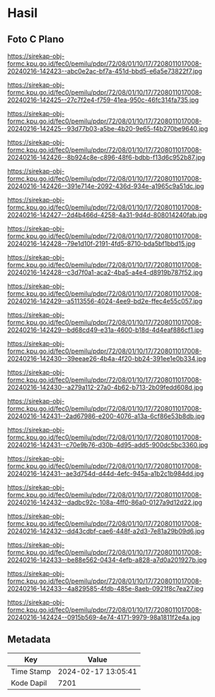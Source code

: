 # Hasil

## Foto C Plano

https://sirekap-obj-formc.kpu.go.id/fec0/pemilu/pdpr/72/08/01/10/17/7208011017008-20240216-142423--abc0e2ac-bf7a-451d-bbd5-e6a5e73822f7.jpg

https://sirekap-obj-formc.kpu.go.id/fec0/pemilu/pdpr/72/08/01/10/17/7208011017008-20240216-142425--27c7f2e4-f759-41ea-950c-46fc314fa735.jpg

https://sirekap-obj-formc.kpu.go.id/fec0/pemilu/pdpr/72/08/01/10/17/7208011017008-20240216-142425--93d77b03-a5be-4b20-9e65-f4b270be9640.jpg

https://sirekap-obj-formc.kpu.go.id/fec0/pemilu/pdpr/72/08/01/10/17/7208011017008-20240216-142426--8b924c8e-c896-48f6-bdbb-f13d6c952b87.jpg

https://sirekap-obj-formc.kpu.go.id/fec0/pemilu/pdpr/72/08/01/10/17/7208011017008-20240216-142426--391e714e-2092-436d-934e-a1965c9a51dc.jpg

https://sirekap-obj-formc.kpu.go.id/fec0/pemilu/pdpr/72/08/01/10/17/7208011017008-20240216-142427--2d4b466d-4258-4a31-9d4d-808014240fab.jpg

https://sirekap-obj-formc.kpu.go.id/fec0/pemilu/pdpr/72/08/01/10/17/7208011017008-20240216-142428--79e1d10f-2191-4fd5-8710-bda5bf1bbd15.jpg

https://sirekap-obj-formc.kpu.go.id/fec0/pemilu/pdpr/72/08/01/10/17/7208011017008-20240216-142428--c3d7f0a1-aca2-4ba5-a4e4-d8919b787f52.jpg

https://sirekap-obj-formc.kpu.go.id/fec0/pemilu/pdpr/72/08/01/10/17/7208011017008-20240216-142429--a5113556-4024-4ee9-bd2e-ffec4e55c057.jpg

https://sirekap-obj-formc.kpu.go.id/fec0/pemilu/pdpr/72/08/01/10/17/7208011017008-20240216-142429--bd68cd49-e31a-4600-b18d-4d4eaf886cf1.jpg

https://sirekap-obj-formc.kpu.go.id/fec0/pemilu/pdpr/72/08/01/10/17/7208011017008-20240216-142430--39eeae26-4b4a-4f20-bb24-391ee1e0b334.jpg

https://sirekap-obj-formc.kpu.go.id/fec0/pemilu/pdpr/72/08/01/10/17/7208011017008-20240216-142430--a279a112-27a0-4b62-b713-2b09fedd608d.jpg

https://sirekap-obj-formc.kpu.go.id/fec0/pemilu/pdpr/72/08/01/10/17/7208011017008-20240216-142431--2ad67986-e200-4076-a13a-6cf86e53b8db.jpg

https://sirekap-obj-formc.kpu.go.id/fec0/pemilu/pdpr/72/08/01/10/17/7208011017008-20240216-142431--c70e9b76-d30b-4d95-add5-900dc5bc3360.jpg

https://sirekap-obj-formc.kpu.go.id/fec0/pemilu/pdpr/72/08/01/10/17/7208011017008-20240216-142431--ae3d754d-d44d-4efc-945a-a1b2c1b984dd.jpg

https://sirekap-obj-formc.kpu.go.id/fec0/pemilu/pdpr/72/08/01/10/17/7208011017008-20240216-142432--dadbc92c-108a-4ff0-86a0-0127a9d12d22.jpg

https://sirekap-obj-formc.kpu.go.id/fec0/pemilu/pdpr/72/08/01/10/17/7208011017008-20240216-142432--dd43cdbf-cae6-448f-a2d3-7e81a29b09d6.jpg

https://sirekap-obj-formc.kpu.go.id/fec0/pemilu/pdpr/72/08/01/10/17/7208011017008-20240216-142433--be88e562-0434-4efb-a828-a7d0a201927b.jpg

https://sirekap-obj-formc.kpu.go.id/fec0/pemilu/pdpr/72/08/01/10/17/7208011017008-20240216-142433--4a829585-4fdb-485e-8aeb-0921f8c7ea27.jpg

https://sirekap-obj-formc.kpu.go.id/fec0/pemilu/pdpr/72/08/01/10/17/7208011017008-20240216-142424--0915b569-4e74-4171-9979-98a1811f2e4a.jpg


## Metadata

| Key        | Value               |
| ---------- | ------------------- |
| Time Stamp | 2024-02-17 13:05:41 |
| Kode Dapil | 7201                |



